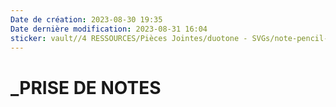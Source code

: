 ```yaml
---
Date de création: 2023-08-30 19:35
Date dernière modification: 2023-08-31 16:04
sticker: vault//4 RESSOURCES/Pièces Jointes/duotone - SVGs/note-pencil-duotone.svg
---
```

# _PRISE DE NOTES